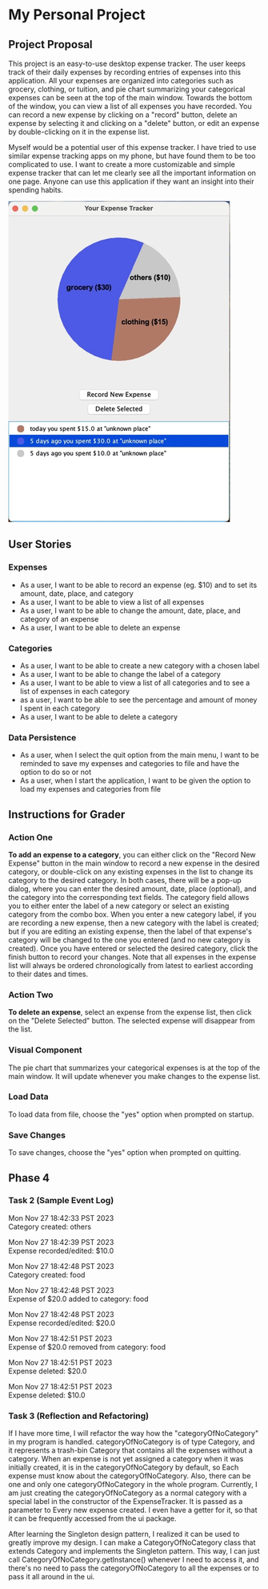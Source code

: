 # My Personal Project

## Project Proposal
This project is an easy-to-use desktop expense tracker.
The user keeps track of their daily expenses by recording entries of
expenses into this application. All your expenses are organized into
categories such as grocery, clothing, or tuition, and pie chart summarizing your 
categorical expenses can be seen at the top of the main window.
Towards the bottom of the window, you can view a list of all expenses you have recorded. You can 
record a new expense by clicking on a "record" button, delete an expense by selecting it and clicking on
a "delete" button, or edit an expense by double-clicking on it in the expense list.

Myself would be a potential user of this expense tracker. I have tried to
use similar expense tracking apps on my phone, but have found them to be
too complicated to use. I want to create a more customizable and simple
expense tracker that can let me clearly see all the important information on one
page. Anyone can use this application if they want an insight into their
spending habits.

![](./UIScreenShot.jpeg)

## User Stories
### Expenses
- As a user, I want to be able to record an expense (eg. $10) and to set
  its amount, date, place, and category
- As a user, I want to be able to view a list of all expenses
- As a user, I want to be able to change the amount, date, place, and
  category of an expense
- As a user, I want to be able to delete an expense

### Categories
- As a user, I want to be able to create a new category with a chosen label
- As a user, I want to be able to change the label of a category
- As a user, I want to be able to view a list of all categories and to see a
  list of expenses in each category
- as a user, I want to be able to see the percentage and amount of money I spent in
  each category
- As a user, I want to be able to delete a category

### Data Persistence
- As a user, when I select the quit option from the main menu, I want to be
  reminded to save my expenses and categories to file and have the option to
  do so or not
- As a user, when I start the application, I want to be given the option to
  load my expenses and categories from file

## Instructions for Grader
### Action One
**To add an expense to a category**, you can either
click on the "Record New Expense" button in the main window to record a new expense in the desired category,
or double-click on any existing expenses in the list to change its category to the desired category.
In both cases, there will be a pop-up dialog, where you can enter the desired amount, date, place (optional),
and the category into the corresponding text fields.
The category field allows you to either enter the
label of a new category or select an existing category from the combo box. When you enter a new category label, 
if you are recording a new expense, then a new category with the label is created; but if you are editing an
existing expense, then the label of that expense's category will be changed to the one you entered (and no new
category is created).
Once you have entered or selected the desired category,
click the finish button to record your changes. Note that all expenses in the expense list will always be ordered
chronologically from latest to earliest according to their dates and times.

### Action Two
**To delete an expense**, select an expense from the expense list, then click on the "Delete Selected" button.
The selected expense will disappear from the list.

### Visual Component
The pie chart that summarizes your categorical expenses is at the top of the main window. It will update
whenever you make changes to the expense list.

### Load Data
To load data from file, choose the "yes" option when prompted on startup.

### Save Changes
To save changes, choose the "yes" option when prompted on quitting.

## Phase 4
### Task 2 (Sample Event Log)
Mon Nov 27 18:42:33 PST 2023  
Category created: others

Mon Nov 27 18:42:39 PST 2023  
Expense recorded/edited: $10.0

Mon Nov 27 18:42:48 PST 2023  
Category created: food

Mon Nov 27 18:42:48 PST 2023  
Expense of $20.0 added to category: food

Mon Nov 27 18:42:48 PST 2023  
Expense recorded/edited: $20.0

Mon Nov 27 18:42:51 PST 2023  
Expense of $20.0 removed from category: food

Mon Nov 27 18:42:51 PST 2023  
Expense deleted: $20.0

Mon Nov 27 18:42:51 PST 2023  
Expense deleted: $10.0

### Task 3 (Reflection and Refactoring)
If I have more time, I will refactor the way how the "categoryOfNoCategory" in my program is handled. 
categoryOfNoCategory is of type Category, and it represents a trash-bin Category that contains all the
expenses without a category. When an expense is not yet assigned a category when it was initially created,
it is in the categoryOfNoCategory by default, so Each expense must know about the categoryOfNoCategory.
Also, there can be one and only one categoryOfNoCategory in the whole program. 
Currently, I am just creating the categoryOfNoCategory as a normal category with a special label 
in the constructor of the ExpenseTracker.
It is passed as a parameter to Every new expense created. I even have a getter for it,
so that it can be frequently accessed from the ui package.

After learning the Singleton design pattern, I realized it can be used to greatly improve my design.
I can make a CategoryOfNoCategory class that extends Category and implements the Singleton pattern.
This way, I can just call CategoryOfNoCategory.getInstance() whenever I need to access it,
and there's no need to pass the categoryOfNoCategory to all the expenses or to pass it all around in the ui.